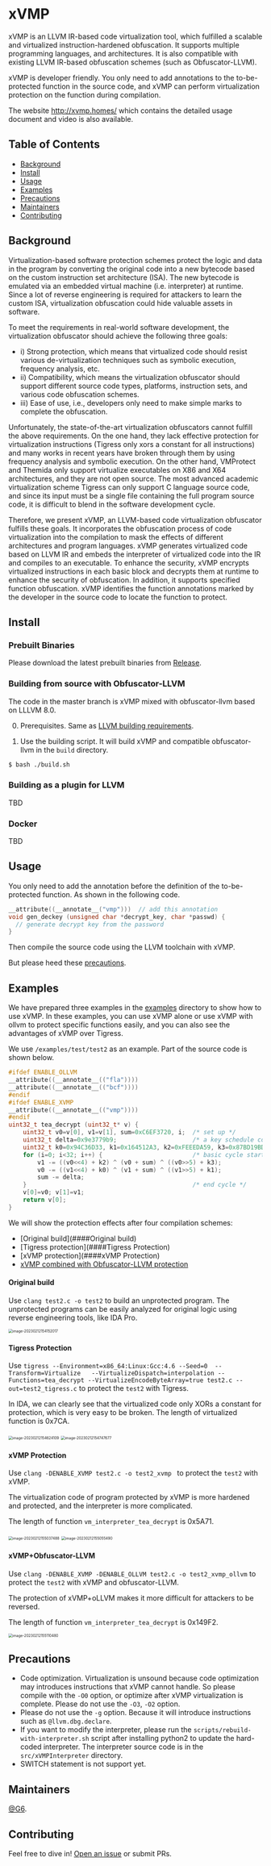 # xVMP

xVMP is an LLVM IR-based code virtualization tool, which fulfilled a scalable and virtualized instruction-hardened obfuscation. It supports multiple programming languages, and architectures. It is also compatible with existing LLVM IR-based obfuscation schemes (such as Obfuscator-LLVM).

xVMP is developer friendly. You only need to add annotations to the to-be-protected function in the source code, and xVMP can perform virtualization protection on the function during compilation.

The website http://xvmp.homes/ which contains the detailed usage document and video is also available.



## Table of Contents

- [Background](#background)
- [Install](#install)
- [Usage](#usage)
- [Examples](#examples)
- [Precautions](#Precautions)
- [Maintainers](#maintainers)
- [Contributing](#contributing)



## Background

Virtualization-based software protection schemes protect the logic and data in the program by converting the original code into a new bytecode based on the custom instruction set architecture (ISA). The new bytecode is emulated via an embedded virtual machine (i.e. interpreter) at runtime. Since a lot of reverse engineering is required for attackers to learn the custom ISA, virtualization obfuscation could hide valuable assets in software.

To meet the requirements in real-world software development, the virtualization obfuscator should achieve the following three goals: 

- i) Strong protection, which means that virtualized code should resist various de-virtualization techniques such as symbolic execution, frequency analysis, etc. 
- ii) Compatibility, which means the virtualization obfuscator should support different source code types, platforms, instruction sets, and various code obfuscation schemes. 
- iii) Ease of use, i.e., developers only need to make simple marks to complete the obfuscation.

Unfortunately, the state-of-the-art virtualization obfuscators cannot fulfill the above requirements. On the one hand, they lack effective protection for virtualization instructions (Tigress only xors a constant for all instructions) and many works in recent years have broken through them by using frequency analysis and symbolic execution. On the other hand, VMProtect and Themida only support virtualize executables on X86 and X64 architectures, and they are not open source. The most advanced academic virtualization scheme Tigress can only support C language source code, and since its input must be a single file containing the full program source code, it is difficult to blend in the software development cycle.

Therefore, we present xVMP, an LLVM-based code virtualization obfuscator fulfills these goals. It incorporates the obfuscation process of code virtualization into the compilation to mask the effects of different architectures and program languages. xVMP generates virtualized code based on LLVM IR and embeds the interpreter of virtualized code into the IR and compiles to an executable. To enhance the security, xVMP encrypts virtualized instructions in each basic block and decrypts them at runtime to enhance the security of obfuscation. In addition, it supports specified function obfuscation. xVMP identifies the function annotations marked by the developer in the source code to locate the function to protect.



## Install

### Prebuilt Binaries

Please download the latest prebuilt binaries from [Release](https://github.com/GANGE666/xVMP/releases).

### Building from source with Obfuscator-LLVM

The code in the master branch is xVMP mixed with obfuscator-llvm based on LLLVM 8.0.

0. Prerequisites. Same as [LLVM building requirements](https://llvm.org/docs/GettingStarted.html#requirements).

1. Use the building script. It will build xVMP and compatible obfuscator-llvm in the `build` directory.

```bash
$ bash ./build.sh
```

### Building as a plugin for LLVM

TBD

### Docker

TBD



## Usage

You only need to add the annotation before the definition of the to-be-protected function. As shown in the following code.

```c
__attribute((__annotate__("vmp"))) 	// add this annotation
void gen_deckey (unsigned char *decrypt_key, char *passwd) {
  // generate decrypt key from the password
}
```

Then compile the source code using the LLVM toolchain with xVMP. 

But please heed these [precautions](#Precautions).



## Examples

We have prepared three examples in the [examples](./examples/) directory to show how to use xVMP.
In these examples, you can use xVMP alone or use xVMP with ollvm to protect specific functions easily, and you can also see the advantages of xVMP over Tigress.

We use `/examples/test/test2` as an example. Part of the source code is shown below.

```c
#ifdef ENABLE_OLLVM
__attribute((__annotate__(("fla"))))
__attribute((__annotate__(("bcf"))))
#endif
#ifdef ENABLE_XVMP
__attribute((__annotate__(("vmp"))))
#endif
uint32_t tea_decrypt (uint32_t* v) {
    uint32_t v0=v[0], v1=v[1], sum=0xC6EF3720, i;  /* set up */
    uint32_t delta=0x9e3779b9;                     /* a key schedule constant */
    uint32_t k0=0x94C36D33, k1=0x164512A3, k2=0xFEEEDA59, k3=0x87BD19BD;   /* cache key */
    for (i=0; i<32; i++) {                         /* basic cycle start */
        v1 -= ((v0<<4) + k2) ^ (v0 + sum) ^ ((v0>>5) + k3);
        v0 -= ((v1<<4) + k0) ^ (v1 + sum) ^ ((v1>>5) + k1);
        sum -= delta;
    }                                              /* end cycle */
    v[0]=v0; v[1]=v1;
    return v[0];
}
```

We will show the protection effects after four compilation schemes: 

- [Original build](####Original build)
- [Tigress protection](####Tigress Protection)
- [xVMP protection](####xVMP Protection)
- [xVMP combined with Obfuscator-LLVM protection](####xVMP+Obfuscator-LLVM)



#### Original build

Use `clang test2.c -o test2` to build an unprotected program. The unprotected programs can be easily analyzed for original logic using reverse engineering tools, like IDA Pro.

<img src="imgs/image-20230212154152017.png" alt="image-20230212154152017" style="zoom:50%;" />

#### Tigress Protection

Use `tigress --Environment=x86_64:Linux:Gcc:4.6 --Seed=0  --Transform=Virtualize   --VirtualizeDispatch=interpolation --Functions=tea_decrypt --VirtualizeEncodeByteArray=true test2.c --out=test2_tigress.c` to protect the `test2` with Tigress.

In IDA, we can clearly see that the virtualized code only XORs a constant for protection, which is very easy to be broken. The length of virtualized function is 0x7CA.

<img src="imgs/image-20230212154624109.png" alt="image-20230212154624109" style="zoom:50%;" />

<img src="imgs/image-20230212154747677.png" alt="image-20230212154747677" style="zoom:50%;" />

#### xVMP Protection

Use `clang -DENABLE_XVMP test2.c -o test2_xvmp `  to protect the `test2` with xVMP.

The virtualization code of program protected by xVMP is more hardened and protected, and the interpreter is more complicated.

The length of function `vm_interpreter_tea_decrypt` is 0x5A71.

<img src="imgs/image-20230212155037488.png" alt="image-20230212155037488" style="zoom:50%;" />

<img src="imgs/image-20230212155055490.png" alt="image-20230212155055490" style="zoom:50%;" />

#### xVMP+Obfuscator-LLVM

Use  `clang -DENABLE_XVMP -DENABLE_OLLVM test2.c -o test2_xvmp_ollvm`  to protect the `test2` with xVMP and obfuscator-LLVM.

The protection of xVMP+oLLVM makes it more difficult for attackers to be reversed.

The length of function `vm_interpreter_tea_decrypt` is 0x149F2.

<img src="imgs/image-20230212155110480.png" alt="image-20230212155110480" style="zoom:50%;" />



## Precautions

- Code optimization. Virtualization is unsound because code optimization may introduces instructions that xVMP cannot handle. So please compile with the `-O0` option, or optimize after xVMP virtualization is complete. Please do not use the `-O3`, `-O2` option.
- Please do not use the `-g` option. Because it will introduce instructions such as `@llvm.dbg.declare`.
- If you want to modify the interpreter, please run the `scripts/rebuild-with-interpreter.sh` script after installing python2 to update the hard-coded interpreter. The interpreter source code is in the `src/xVMPInterpreter` directory.
- SWITCH statement is not support yet.



## Maintainers

[@G6](https://github.com/GANGE666).

## Contributing

Feel free to dive in! [Open an issue](https://github.com/GANGE666/xVMP/issues/new) or submit PRs.